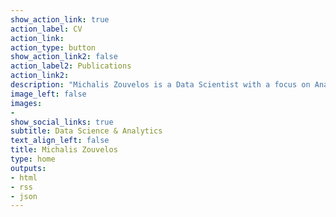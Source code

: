 ```yaml
---
show_action_link: true
action_label: CV
action_link: 
action_type: button
show_action_link2: false
action_label2: Publications
action_link2: 
description: "Michalis Zouvelos is a Data Scientist with a focus on Analytics and Machine Learning."
image_left: false
images:
- 
show_social_links: true
subtitle: Data Science & Analytics
text_align_left: false
title: Michalis Zouvelos
type: home
outputs:
- html
- rss
- json
---
```

